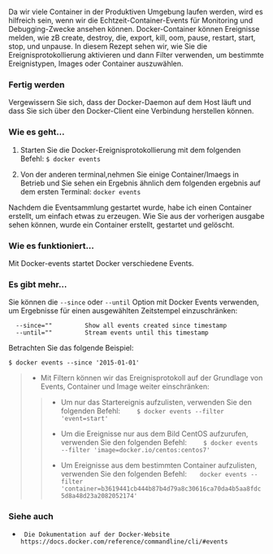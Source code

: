 Da wir viele Container in der Produktiven Umgebung laufen werden, wird es hilfreich sein, wenn wir die Echtzeit-Container-Events für Monitoring und Debugging-Zwecke ansehen können. Docker-Container können Ereignisse melden, wie zB create, destroy, die, export, kill, oom, pause, restart, start, stop, und unpause. In diesem Rezept sehen wir, wie Sie die Ereignisprotokollierung aktivieren und dann Filter verwenden, um bestimmte Ereignistypen, Images oder Container auszuwählen.

### Fertig werden

Vergewissern Sie sich, dass der Docker-Daemon auf dem Host läuft und dass Sie sich über den Docker-Client eine Verbindung herstellen können.

### Wie es geht…

1. Starten Sie die Docker-Ereignisprotokollierung mit dem folgenden Befehl:
`$ docker events`

2. Von der anderen terminal,nehmen Sie einige Container/Imaegs in  Betrieb und Sie sehen ein Ergebnis ähnlich dem folgenden ergebnis auf dem ersten Terminal:
`docker events`

Nachdem die Eventsammlung gestartet wurde, habe ich einen Container erstellt, um einfach etwas zu erzeugen. Wie Sie aus der vorherigen ausgabe sehen können, wurde ein Container erstellt, gestartet und gelöscht.

### Wie es funktioniert…

Mit Docker-events startet Docker verschiedene Events.

### Es gibt mehr…

Sie können die `--since` oder `--until` Option mit Docker Events verwenden, um Ergebnisse für einen ausgewählten Zeitstempel einzuschränken:
```
  --since=""         Show all events created since timestamp 
  --until=""         Stream events until this timestamp 
```

Betrachten Sie das folgende Beispiel:

`$ docker events --since '2015-01-01'`

>* Mit Filtern können wir das Ereignisprotokoll auf der Grundlage von Events, Container und Image weiter einschränken:
>
>> * Um nur das Startereignis aufzulisten, verwenden Sie den folgenden Befehl:
>> `	$ docker events --filter 'event=start'`
>>
>> * Um die Ereignisse nur aus dem Bild CentOS aufzurufen, verwenden Sie den folgenden Befehl:
>> `	$ docker events --filter 'image=docker.io/centos:centos7'`
>>
>> * Um Ereignisse aus dem bestimmten Container aufzulisten, verwenden Sie den folgenden Befehl:
>>  `	docker events --filter 'container=b3619441cb444b87b4d79a8c30616ca70da4b5aa8fdc5d8a48d23a2082052174'`
>> 
>

### Siehe auch

*      Die Dokumentation auf der Docker-Website https://docs.docker.com/reference/commandline/cli/#events
